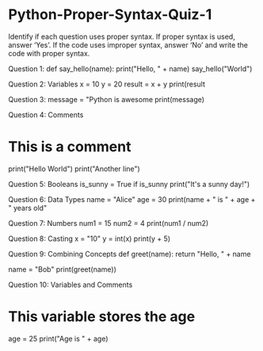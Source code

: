 # Python-Proper-Syntax-Quiz-1
Identify if each question uses proper syntax. If proper syntax is used, answer ‘Yes’. If the code uses improper syntax, answer ‘No’ and write the code with proper syntax.

Question 1:
def say_hello(name):
    print("Hello, " + name)
say_hello("World")

Question 2: Variables
x = 10
y = 20
result = x + y
print(result

Question 3: 
message = "Python is awesome
print(message)

Question 4: Comments
# This is a comment
print("Hello World")
print("Another line")

Question 5: Booleans
is_sunny = True
if is_sunny
    print("It's a sunny day!")

Question 6: Data Types
name = "Alice"
age = 30
print(name + " is " + age + " years old"

Question 7: Numbers
num1 = 15
num2 = 4
print(num1 / num2)

Question 8: Casting
x = "10"
y = int(x)
print(y + 5)

Question 9: Combining Concepts
def greet(name):
    return "Hello, " + name

name = "Bob"
print(greet(name))

Question 10: Variables and Comments
# This variable stores the age
age = 25
print("Age is " + age)
